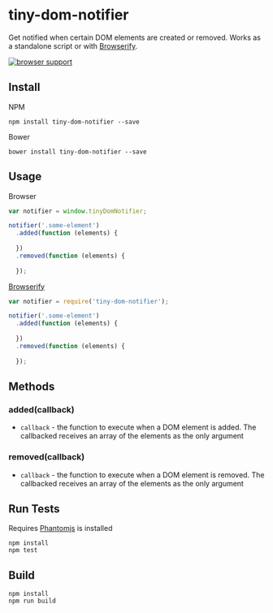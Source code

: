 # tiny-dom-notifier
 
Get notified when certain DOM elements are created or removed. Works as a standalone script or with [Browserify](http://browserify.org).

[![browser support](https://ci.testling.com/scottcorgan/tiny-dom-notifier.png)](https://ci.testling.com/scottcorgan/tiny-dom-notifier)
 
## Install

NPM

```
npm install tiny-dom-notifier --save
```
 
Bower

```
bower install tiny-dom-notifier --save
```

## Usage

Browser

```js
var notifier = window.tinyDomNotifier;

notifier('.some-element')
  .added(function (elements) {
    
  })
  .removed(function (elements) {
    
  });
```


[Browserify](http://browserify.org)

```js
var notifier = require('tiny-dom-notifier');

notifier('.some-element')
  .added(function (elements) {
    
  })
  .removed(function (elements) {
    
  });
```

## Methods

### added(callback)

* `callback` - the function to execute when a DOM element is added. The callbacked receives an array of the elements as the only argument

### removed(callback)

* `callback` - the function to execute when a DOM element is removed. The callbacked receives an array of the elements as the only argument

## Run Tests
 
Requires [Phantomjs](http://phantomjs.org/download.html) is installed
 
```
npm install
npm test
```

## Build

```
npm install
npm run build
```